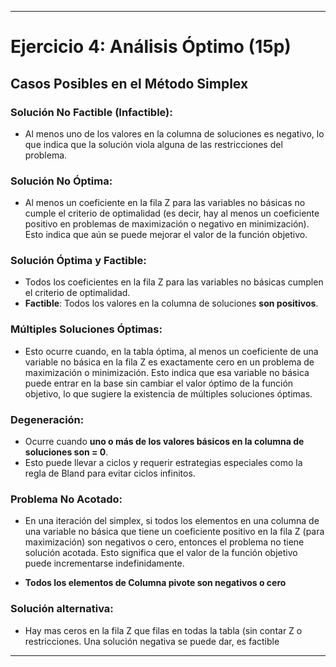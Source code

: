 
---
# Ejercicio 4: Análisis Óptimo (15p)

## Casos Posibles en el Método Simplex

### Solución No Factible (Infactible):

   - Al menos uno de los valores en la columna de soluciones es negativo, lo que indica que la solución viola alguna de las restricciones del problema.

###  **Solución No Óptima:**
   - Al menos un coeficiente en la fila Z para las variables no básicas no cumple el criterio de optimalidad (es decir, hay al menos un coeficiente positivo en problemas de maximización o negativo en minimización). Esto indica que aún se puede mejorar el valor de la función objetivo.

### **Solución Óptima y Factible:**
   - Todos los coeficientes en la fila Z para las variables no básicas cumplen el criterio de optimalidad.
   - **Factible**: Todos los valores en la columna de soluciones **son positivos**.

### **Múltiples Soluciones Óptimas:**
   - Esto ocurre cuando, en la tabla óptima, al menos un coeficiente de una variable no básica en la fila Z es exactamente cero en un problema de maximización o minimización. Esto indica que esa variable no básica puede entrar en la base sin cambiar el valor óptimo de la función objetivo, lo que sugiere la existencia de múltiples soluciones óptimas.


### **Degeneración:**
   - Ocurre cuando **uno o más de los valores básicos en la columna de soluciones son = 0**.
   - Esto puede llevar a ciclos y requerir estrategias especiales como la regla de Bland para evitar ciclos infinitos.


### **Problema No Acotado:**

   - En una iteración del simplex, si todos los elementos en una columna de una variable no básica que tiene un coeficiente positivo en la fila Z (para maximización) son negativos o cero, entonces el problema no tiene solución acotada. Esto significa que el valor de la función objetivo puede incrementarse indefinidamente.

   - **Todos los elementos de Columna pivote son negativos o cero**


### **Solución alternativa:** 

- Hay mas ceros en la fila Z que filas en todas la tabla (sin contar Z o restricciones. Una solución negativa se puede dar, es factible


---